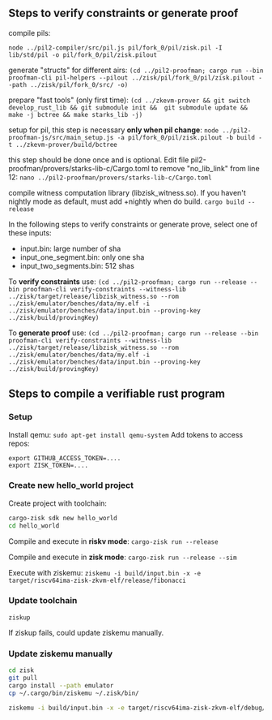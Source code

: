## Steps to verify constraints or generate proof 

compile pils:
```
node ../pil2-compiler/src/pil.js pil/fork_0/pil/zisk.pil -I lib/std/pil -o pil/fork_0/pil/zisk.pilout
```

generate "structs" for different airs:
`(cd ../pil2-proofman; cargo run --bin proofman-cli pil-helpers --pilout ../zisk/pil/fork_0/pil/zisk.pilout --path ../zisk/pil/fork_0/src/ -o)`

prepare "fast tools" (only first time):
`(cd ../zkevm-prover && git switch develop_rust_lib && git submodule init &&  git submodule update && make -j bctree && make starks_lib -j)`

setup for pil, this step is necessary **only when pil change**:
`node ../pil2-proofman-js/src/main_setup.js -a pil/fork_0/pil/zisk.pilout -b build -t ../zkevm-prover/build/bctree`

this step should be done once and is optional. Edit file pil2-proofman/provers/starks-lib-c/Cargo.toml to remove "no_lib_link" from line 12:
`nano ../pil2-proofman/provers/starks-lib-c/Cargo.toml`

compile witness computation library (libzisk_witness.so). If you haven't nightly mode as default, must add +nightly when do build.
`cargo build --release`

In the following steps to verify constraints or generate prove, select one of these inputs:
- input.bin: large number of sha
- input_one_segment.bin: only one sha
- input_two_segments.bin: 512 shas

To **verify constraints** use: 
`(cd ../pil2-proofman; cargo run --release --bin proofman-cli verify-constraints --witness-lib ../zisk/target/release/libzisk_witness.so --rom ../zisk/emulator/benches/data/my.elf -i ../zisk/emulator/benches/data/input.bin --proving-key ../zisk/build/provingKey)`

To **generate proof** use: 
`(cd ../pil2-proofman; cargo run --release --bin proofman-cli verify-constraints --witness-lib ../zisk/target/release/libzisk_witness.so --rom ../zisk/emulator/benches/data/my.elf -i ../zisk/emulator/benches/data/input.bin --proving-key ../zisk/build/provingKey)`

## Steps to compile a verifiable rust program

### Setup
Install qemu:
`sudo apt-get install qemu-system`
Add tokens to access repos:
```
export GITHUB_ACCESS_TOKEN=....
export ZISK_TOKEN=....
```
### Create new hello_world project
Create project with toolchain:
```bash
cargo-zisk sdk new hello_world
cd hello_world
```

Compile and execute in **riskv mode**:
`cargo-zisk run --release`

Compile and execute in **zisk mode**:
`cargo-zisk run --release --sim`

Execute with ziskemu:
`ziskemu -i build/input.bin -x -e target/riscv64ima-zisk-zkvm-elf/release/fibonacci`

### Update toolchain
```
ziskup
```
If ziskup fails, could update ziskemu manually.

### Update ziskemu manually
```bash
cd zisk
git pull
cargo install --path emulator
cp ~/.cargo/bin/ziskemu ~/.zisk/bin/
```

```bash
ziskemu -i build/input.bin -x -e target/riscv64ima-zisk-zkvm-elf/debug/fibonacci
```
